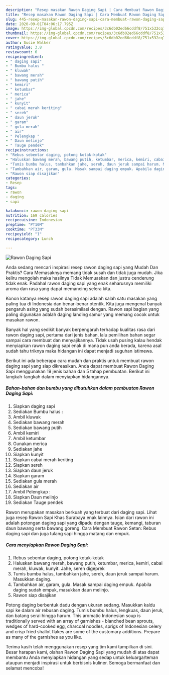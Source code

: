 ```yaml
---
description: "Resep masakan Rawon Daging Sapi | Cara Membuat Rawon Daging Sapi Yang Bikin Ngiler"
title: "Resep masakan Rawon Daging Sapi | Cara Membuat Rawon Daging Sapi Yang Bikin Ngiler"
slug: 445-resep-masakan-rawon-daging-sapi-cara-membuat-rawon-daging-sapi-yang-bikin-ngiler
date: 2020-09-01T04:06:17.795Z
image: https://img-global.cpcdn.com/recipes/3c6db02ed66cddf8/751x532cq70/rawon-daging-sapi-foto-resep-utama.jpg
thumbnail: https://img-global.cpcdn.com/recipes/3c6db02ed66cddf8/751x532cq70/rawon-daging-sapi-foto-resep-utama.jpg
cover: https://img-global.cpcdn.com/recipes/3c6db02ed66cddf8/751x532cq70/rawon-daging-sapi-foto-resep-utama.jpg
author: Susie Walker
ratingvalue: 3.8
reviewcount: 6
recipeingredient:
- " daging sapi"
- " Bumbu halus "
- " kluwak"
- " bawang merah"
- " bawang putih"
- " kemiri"
- " ketumbar"
- " merica"
- " jahe"
- " kunyit"
- " cabai merah keriting"
- " sereh"
- " daun jeruk"
- " garam"
- " gula merah"
- " air"
- " Pelengkap "
- " Daun melinjo"
- " Tauge pendek"
recipeinstructions:
- "Rebus sebentar daging, potong kotak-kotak"
- "Haluskan bawang merah, bawang putih, ketumbar, merica, kemiri, cabai merah, kluwak, kunyit. Jahe, sereh digeprek"
- "Tumis bumbu halus, tambahkan jahe, sereh, daun jeruk sampai harum. Masukkan daging."
- "Tambahkan air, garam, gula. Masak sampai daging empuk. Apabila daging sudah empuk, masukkan daun melinjo."
- "Rawon siap disajikan"
categories:
- Resep
tags:
- rawon
- daging
- sapi

katakunci: rawon daging sapi 
nutrition: 169 calories
recipecuisine: Indonesian
preptime: "PT10M"
cooktime: "PT33M"
recipeyield: "1"
recipecategory: Lunch

---
```



![Rawon Daging Sapi](https://img-global.cpcdn.com/recipes/3c6db02ed66cddf8/751x532cq70/rawon-daging-sapi-foto-resep-utama.jpg)

Anda sedang mencari inspirasi resep rawon daging sapi yang Mudah Dan Praktis? Cara Memasaknya memang tidak susah dan tidak juga mudah. Jika keliru mengolah maka hasilnya Tidak Memuaskan dan justru cenderung tidak enak. Padahal rawon daging sapi yang enak seharusnya memiliki aroma dan rasa yang dapat memancing selera kita.

Konon katanya resep rawon daging sapi adalah salah satu masakan yang paling tua di Indonesia dan benar-benar otentik. Kita juga mengenal banyak pengaruh asing yang sudah berasimilasi dengan. Rawon sapi bagian yang paling digunakan adalah daging landing samur yang memang cocok untuk masakan rawon.

Banyak hal yang sedikit banyak berpengaruh terhadap kualitas rasa dari rawon daging sapi, pertama dari jenis bahan, lalu pemilihan bahan segar sampai cara membuat dan menyajikannya. Tidak usah pusing kalau hendak menyiapkan rawon daging sapi enak di mana pun anda berada, karena asal sudah tahu triknya maka hidangan ini dapat menjadi suguhan istimewa.


Berikut ini ada beberapa cara mudah dan praktis untuk membuat rawon daging sapi yang siap dikreasikan. Anda dapat membuat Rawon Daging Sapi menggunakan 19 jenis bahan dan 5 tahap pembuatan. Berikut ini langkah-langkah dalam menyiapkan hidangannya.

<!--inarticleads1-->

##### Bahan-bahan dan bumbu yang dibutuhkan dalam pembuatan Rawon Daging Sapi:

1. Siapkan  daging sapi
1. Sediakan  Bumbu halus :
1. Ambil  kluwak
1. Sediakan  bawang merah
1. Sediakan  bawang putih
1. Ambil  kemiri
1. Ambil  ketumbar
1. Gunakan  merica
1. Sediakan  jahe
1. Siapkan  kunyit
1. Siapkan  cabai merah keriting
1. Siapkan  sereh
1. Siapkan  daun jeruk
1. Siapkan  garam
1. Sediakan  gula merah
1. Sediakan  air
1. Ambil  Pelengkap :
1. Siapkan  Daun melinjo
1. Sediakan  Tauge pendek


Rawon merupakan masakan berkuah yang terbuat dari daging sapi. Lihat juga resep Rawon Sapi Khas Surabaya enak lainnya. Isian dari rawon ini adalah potongan daging sapi yang dipadu dengan tauge, kemangi, taburan daun bawang serta bawang goreng. Cara Membuat Rawon Setan: Rebus daging sapi dan juga tulang sapi hingga matang dan empuk. 

<!--inarticleads2-->

##### Cara menyiapkan Rawon Daging Sapi:

1. Rebus sebentar daging, potong kotak-kotak
1. Haluskan bawang merah, bawang putih, ketumbar, merica, kemiri, cabai merah, kluwak, kunyit. Jahe, sereh digeprek
1. Tumis bumbu halus, tambahkan jahe, sereh, daun jeruk sampai harum. Masukkan daging.
1. Tambahkan air, garam, gula. Masak sampai daging empuk. Apabila daging sudah empuk, masukkan daun melinjo.
1. Rawon siap disajikan


Potong daging berbentuk dadu dengan ukuran sedang. Masukkan kaldu sapi ke dalam air rebusan daging. Tumis bumbu halus, lengkuas, daun jeruk, dan batang serai hingga harum. This aromatic Indonesian soup is traditionally served with an array of garnishes - blanched bean sprouts, wedges of hard-cooked egg, charcoal noodles, sprigs of Indonesian celery and crisp fried shallot flakes are some of the customary additions. Prepare as many of the garnishes as you like. 

Terima kasih telah menggunakan resep yang tim kami tampilkan di sini. Besar harapan kami, olahan Rawon Daging Sapi yang mudah di atas dapat membantu Anda menyiapkan hidangan yang sedap untuk keluarga/teman ataupun menjadi inspirasi untuk berbisnis kuliner. Semoga bermanfaat dan selamat mencoba!
